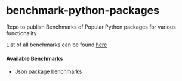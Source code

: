 # benchmark-python-packages
Repo to publish Benchmarks of Popular Python packages for various functionality

List of all benchmarks can be found [here](functions)

#### Available Benchmarks
* [Json package benchmarks](functions/json_checker)

